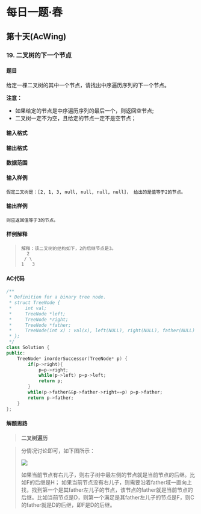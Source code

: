# 每日一题·春

## 第十天(AcWing)

### 19. 二叉树的下一个节点

#### 题目

给定一棵二叉树的其中一个节点，请找出中序遍历序列的下一个节点。

**注意：**

- 如果给定的节点是中序遍历序列的最后一个，则返回空节点;
- 二叉树一定不为空，且给定的节点一定不是空节点；

#### 输入格式



#### 输出格式



#### 数据范围



#### 输入样例

```
假定二叉树是：[2, 1, 3, null, null, null, null]， 给出的是值等于2的节点。
```

#### 输出样例

```
则应返回值等于3的节点。
```

#### 样例解释

> ```
> 解释：该二叉树的结构如下，2的后继节点是3。
>   2
>  / \
> 1   3
> ```

#### AC代码

```c++
/**
 * Definition for a binary tree node.
 * struct TreeNode {
 *     int val;
 *     TreeNode *left;
 *     TreeNode *right;
 *     TreeNode *father;
 *     TreeNode(int x) : val(x), left(NULL), right(NULL), father(NULL) {}
 * };
 */
class Solution {
public:
    TreeNode* inorderSuccessor(TreeNode* p) {
        if(p->right){
            p=p->right;
            while(p->left) p=p->left;
            return p;
        }
        while(p->father&&p->father->right==p) p=p->father;
        return p->father;
    }
};
```

#### 解题思路

> **二叉树遍历**

> 分情况讨论即可，如下图所示：
>
> ![](https://www.acwing.com/media/article/image/2019/01/05/1_c55b510c10-QQ%E5%9B%BE%E7%89%8720190105023700.png)
>
> 如果当前节点有右儿子，则右子树中最左侧的节点就是当前节点的后继。比如F的后继是H；
> 如果当前节点没有右儿子，则需要沿着father域一直向上找，找到第一个是其father左儿子的节点，该节点的father就是当前节点的后继。比如当前节点是D，则第一个满足是其father左儿子的节点是F，则C的father就是D的后继，即F是D的后继。